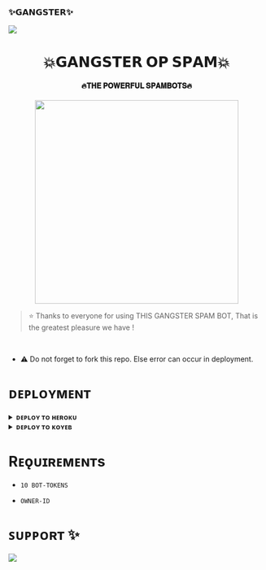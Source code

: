 ### ✨𝗚𝗔𝗡𝗚𝗦𝗧𝗘𝗥✨

<!--
**𝗜𝗧𝗭 𝗚𝗔𝗔𝗡𝗚𝗦𝗧𝗘𝗥 𝗢𝗣** is a ✨ _special_ ✨ repository because its `README.md` (this file) appears on your GitHub profile.


<p align="center">
    <b>ᴠɪsɪᴛᴏʀs</b><br>
 -->    <img align="middle" src="https://profile-counter.glitch.me/itzshivamcount.svg" />
</p>

<h1 align="center"><b>💥𝗚𝗔𝗡𝗚𝗦𝗧𝗘𝗥 𝗢𝗣 𝗦𝗣𝗔𝗠💥</b></h1>

<h4 align="center">🔥𝐓𝐇𝐄 𝐏𝐎𝐖𝐄𝐑𝐅𝐔𝐋 𝐒𝐏𝐀𝐌𝐁𝐎𝐓𝐒🔥</h4>

<p align="center"><a href="https://t.me/NEHAL_OPx"><img src="https://telegra.ph/file/10ad1b3d3a6789fa0c30f.jpg" width="400"></a></p>


> ⭐️ Thanks to everyone for using THIS GANGSTER SPAM BOT, That is the greatest pleasure we have !

<br>

- ⚠️ Do not forget to fork this repo. Else error can occur in deployment.

# ᴅᴇᴘʟᴏʏᴍᴇɴᴛ


<details>
<summary><b>ᴅᴇᴘʟᴏʏ ᴛᴏ ʜᴇʀᴏᴋᴜ</b></summary>
<br>

[![Deploy](https://www.herokucdn.com/deploy/button.svg)](https://app.heroku.com/deploy?template=https://github.com/ItZxSTaR/TheBotSpam)
  
</details>


<details>
<summary><b>ᴅᴇᴘʟᴏʏ ᴛᴏ ᴋᴏʏᴇʙ</b></summary>
<br>

[![Deploy to Koyeb](https://www.koyeb.com/static/images/deploy/button.svg)](https://app.koyeb.com/deploy?type=git&repository=&branch=name&name=thealtron)
  
</details>


# Rᴇǫᴜɪʀᴇᴍᴇɴᴛs

- `10 BOT-TOKENS`

- `OWNER-ID`


# ꜱᴜᴘᴘᴏʀᴛ ✨
<a href="https://t.me/gangsterworlds"><img src="https://img.shields.io/badge/Join-Telegram%20Channel-red.svg?logo=Telegramm"></a>
